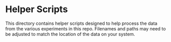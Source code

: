 # Helper Scripts

This directory contains helper scripts designed to help process the data from the various experiments in this repo.
Filenames and paths may need to be adjusted to match the location of the data on your system.
